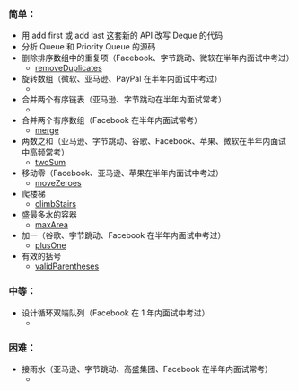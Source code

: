 ### 简单：
* 用 add first 或 add last 这套新的 API 改写 Deque 的代码
* 分析 Queue 和 Priority Queue 的源码
* 删除排序数组中的重复项（Facebook、字节跳动、微软在半年内面试中考过）
  - [removeDuplicates](./removeDuplicates.ts)
* 旋转数组（微软、亚马逊、PayPal 在半年内面试中考过）
  - [](./)
* 合并两个有序链表（亚马逊、字节跳动在半年内面试常考）
  - [](./)
* 合并两个有序数组（Facebook 在半年内面试常考）
  - [merge](./merge.ts)
* 两数之和（亚马逊、字节跳动、谷歌、Facebook、苹果、微软在半年内面试中高频常考）
  - [twoSum](./twoSum.ts)
* 移动零（Facebook、亚马逊、苹果在半年内面试中考过）
  - [moveZeroes](./moveZeroes.ts)
* 爬楼梯
  - [climbStairs](./climbStairs.ts)
* 盛最多水的容器
  - [maxArea](./maxArea.ts)
* 加一（谷歌、字节跳动、Facebook 在半年内面试中考过）
  - [plusOne](./plusOne.ts)
* 有效的括号
  - [validParentheses](./validParentheses.ts)
### 中等：
* 设计循环双端队列（Facebook 在 1 年内面试中考过）
  - [](./)
### 困难：
* 接雨水（亚马逊、字节跳动、高盛集团、Facebook 在半年内面试常考）
  - [](./)